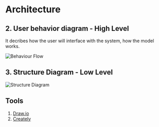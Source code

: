 # Architecture

  ## 2. User behavior diagram - High Level
  
  It decribes how the user will interface with the system, how the model works.
  
   ![Behaviour Flow](https://github.com/Lokesh12121/M2_Server_Room_Temperatue_Monitering_SYS/blob/main/2_Design/block_diagram.png)
   
   ## 3. Structure Diagram - Low Level
  
   ![Structure Diagram](https://github.com/Lokesh12121/M2_Server_Room_Temperatue_Monitering_SYS/blob/main/2_Design/Circuit1.png)
   
## Tools 
1.  [Draw.io](https://app.diagrams.net/)
2.  [Creately](https://app.creately.com/diagram/create)
